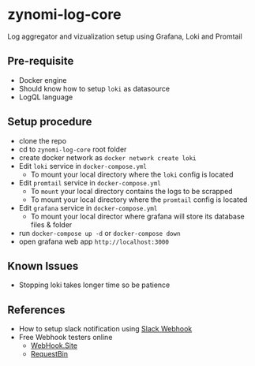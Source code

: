 # zynomi-log-core

Log aggregator and vizualization setup using Grafana, Loki and Promtail

## Pre-requisite

- Docker engine
- Should know how to setup `loki` as datasource
- LogQL language

## Setup procedure

- clone the repo
- cd to `zynomi-log-core` root folder
- create docker network as `docker network create loki`
- Edit `loki` service in `docker-compose.yml`
  - To mount your local directory where the `loki` config is located
- Edit `promtail` service in `docker-compose.yml`
  - To `mount` your local directory contains the logs to be scrapped
  - To mount your local directory where the `promtail` config is located
- Edit `grafana` service in `docker-compose.yml`
  - To mount your local director where grafana will store its database files & folder
- run `docker-compose up -d` or `docker-compose down`
- open grafana web app `http://localhost:3000`

## Known Issues

- Stopping loki takes longer time so be patience

## References

- How to setup slack notification using [Slack Webhook](https://www.youtube.com/watch?v=yWzxbG3YDcM)
- Free Webhook testers online
  - [WebHook.Site](https://webhook.site/)
  - [RequestBin](https://requestbin.com/)
